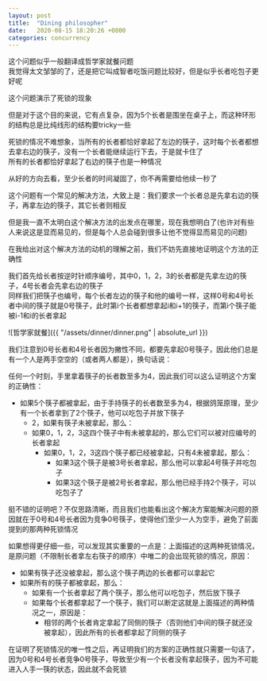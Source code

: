 ```yaml
---
layout: post
title:  "Dining philosopher"
date:   2020-08-15 18:20:26 +0800
categories: concurrency
---
```


这个问题似乎一般翻译成哲学家就餐问题  
我觉得太文邹邹的了，还是把它叫成智者吃饭问题比较好，但是似乎长者吃包子更好呢  

这个问题演示了死锁的现象  

但是对于这个目的来说，它有点复杂，因为5个长者是围坐在桌子上，而这种环形的结构总是比纯线形的结构要tricky一些  

<!-- 在线形的结构中，我们能说第i个长者必须拿起第i和i+1的筷子才能吃到包子，但是如果是坐成一圈，这个条件就修改为第i个长者必须拿起第i和(i+1)%n的筷子才能吃到包子，也许对于那些数论和群论谙熟于心的人来说这是一回事，因为在剩余类中n==0，不过反正我不是这样的人   -->

死锁的情况不难想象，当所有的长者都恰好拿起了左边的筷子，这时每个长者都想去拿右边的筷子，没有一个长者能继续运行下去，于是就卡住了  
所有的长者都恰好拿起了右边的筷子也是一种情况  

从好的方向去看，至少长者的时间凝固了，你不再需要给他续一秒了  

这个问题有一个常见的解决方法，大致上是：我们要求一个长者总是先拿右边的筷子，再拿左边的筷子，其它长者则相反  

但是我一直不太明白这个解决方法的出发点在哪里，现在我想明白了(也许对有些人来说这是显而易见的，但是每个人总会碰到很多让他不觉得显而易见的问题)  

在我给出对这个解决方法的动机的理解之前，我们不妨先直接地证明这个方法的正确性  

我们首先给长者按逆时针顺序编号，其中0，1，2，3的长者都是先拿左边的筷子，4号长者会先拿右边的筷子  
同样我们把筷子也编号，每个长者左边的筷子和他的编号一样，这样0号和4号长者中间的筷子就是0号筷子，此时第i个长者都想拿起i和i+1的筷子，而第i个筷子能被i-1和i的长者拿起

![哲学家就餐]({{ "/assets/dinner/dinner.png" | absolute_url }})

我们注意到0号长者和4号长者因为撇性不同，都要先拿起0号筷子，因此他们总是有一个人是两手空空的（或者两人都是），换句话说：

任何一个时刻，手里拿着筷子的长者数至多为4，因此我们可以这么证明这个方案的正确性：
  * 如果5个筷子都被拿起，由于手持筷子的长者数至多为4，根据鸽笼原理，至少有一个长者拿到了2个筷子，他可以吃包子并放下筷子
    * 2，如果有筷子未被拿起，那么：
    * 如果0，1，2，3这四个筷子中有未被拿起的，那么它们可以被对应编号的长者拿起
      * 如果0，1，2，3这四个筷子都已经被拿起，只有4未被拿起，那么：
        * 如果3这个筷子是被3号长者拿起，那么他可以拿起4号筷子并吃包子
        * 如果3这个筷子是被2号长者拿起，那么他已经手持2个筷子，可以吃包子了


挺不错的证明吧？不仅思路清晰，而且我们也能看出这个解决方案能解决问题的原因就在于0号和4号长者因为竞争0号筷子，使得他们至少一人为空手，避免了前面提到的那两种死锁情况

如果想得更仔细一些，可以发现其实重要的一点是：上面描述的这两种死锁情况，是原问题（不限制长者拿左右筷子的顺序）中唯二的会出现死锁的情况，原因：
  * 如果有筷子还没被拿起，那么这个筷子两边的长者都可以拿起它
  * 如果所有的筷子都被拿起，那么：
    * 如果有一个长者拿起了两个筷子，那么他可以吃包子，然后放下筷子
    * 如果每个长者都拿起了一个筷子，我们可以断定这就是上面描述的两种情况之一，原因是：
      * 相邻的两个长者肯定拿起了同侧的筷子（否则他们中间的筷子就还没被拿起），因此所有的长者都拿起了同侧的筷子

在证明了死锁情况的唯一性之后，再证明我们的方案的正确性就只需要一句话了，因为0号和4号长者竞争0号筷子，导致至少有一个长者没有拿起筷子，因为不可能进入人手一筷的状态，因此就不会死锁



